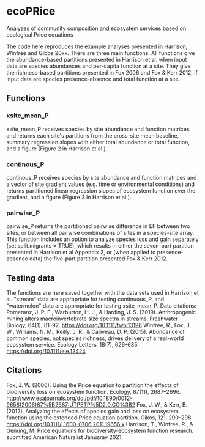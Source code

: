 # ecoPRice
Analyses of community composition and ecosystem services based on ecological Price equations

The code here reproduces the example analyses presented in Harrison, Winfree and Gibbs 20xx. There are three main functions. All functions give the abundance-based partitions presented in Harrison et al. when input data are species abundances and per-capita function at a site. They give the richness-based partitions presented in Fox 2006 and Fox & Kerr 2012, if input data are species presence-absence and total function at a site.


## Functions

### xsite_mean_P 
xsite_mean_P receives species by site abundance and function matrices and returns each site's partitions from the cross-site mean baseline, summary regression slopes with either total abundance or total function, and a figure (Figure 2 in Harrison et al.). 

### continous_P 
continous_P receives species by site abundance and function matrices and a vector of site gradient values (e.g. time or environmental conditions) and returns partitioned linear regression slopes of ecosystem function over the gradient, and a figure (Figure 3 in Harrison et al.).

### pairwise_P
pairwise_P returns the partitioned pairwise difference in EF between two sites, or between all pairwise combinations of sites in a species-site array. This function includes an option to analyze species loss and gain separately (set split.migrants = TRUE), which results in either the seven-part partition presented in Harrison et al Appendix 2, or (when applied to presence-absence data) the five-part partition presented Fox & Kerr 2012.


## Testing data
The functions are here saved together with the data sets used in Harrison et al. "stream" data are appropriate for testing continuous_P, and "watermelon" data are appropriate for testing xsite_mean_P. Data citations:
Pomeranz, J. P. F., Warburton, H. J., & Harding, J. S. (2019). Anthropogenic mining alters macroinvertebrate size spectra in streams. Freshwater Biology, 64(1), 81–92. https://doi.org/10.1111/fwb.13196
Winfree, R., Fox, J. W., Williams, N. M., Reilly, J. R., & Cariveau, D. P. (2015). Abundance of common species, not species richness, drives delivery of a real-world ecosystem service. Ecology Letters, 18(7), 626–635. https://doi.org/10.1111/ele.12424

## Citations
Fox, J. W. (2006). Using the Price equation to partition the effects of biodiversity loss on ecosystem function. Ecology, 87(11), 2687–2696. http://www.esajournals.org/doi/pdf/10.1890/0012-9658(2006)87%5B2687:UTPETP%5D2.0.CO%3B2
Fox, J. W., & Kerr, B. (2012). Analyzing the effects of species gain and loss on ecosystem function using the extended Price equation partition. Oikos, 121, 290–298. https://doi.org/10.1111/j.1600-0706.2011.19656.x
Harrison, T., Winfree, R., & Genung, M. Price equations for biodiversity-ecosystem function research. submitted American Naturalist Januaray 2021.
